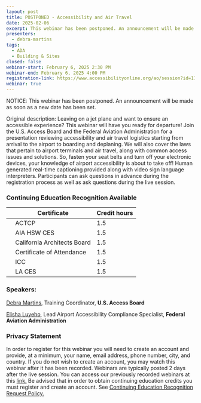 ```yaml
---
layout: post
title: POSTPONED - Accessibility and Air Travel
date: 2025-02-06
excerpt: This webinar has been postponed. An announcement will be made as soon as a new date has been set.
presenters:
  - debra-martins
tags:
  - ADA
  - Building & Sites
closed: false
webinar-start: February 6, 2025 2:30 PM
webinar-end: February 6, 2025 4:00 PM
registration-link: https://www.accessibilityonline.org/ao/session?id=111153
webinar: true
---
```

NOTICE: This webinar has been postponed. An announcement will be made as soon as a new date has been set.

Original description: Leaving on a jet plane and want to ensure an accessible experience? This webinar will have you ready for departure! Join the U.S. Access Board and the Federal Aviation Administration for a presentation reviewing accessibility and air travel logistics starting from arrival to the airport to boarding and deplaning. We will also cover the laws that pertain to airport terminals and air travel, along with common access issues and solutions. So, fasten your seat belts and turn off your electronic devices, your knowledge of airport accessibility is about to take off! Human generated real-time captioning provided along with video sign language interpreters. Participants can ask questions in advance during the registration process as well as ask questions during the live session.

### Continuing Education Recognition Available

|     | **Certificate**             | **Credit hours** |
| --- | --------------------------- | ---------------- |
|     | ACTCP                       | 1.5              |
|     | AIA HSW CES                 | 1.5              |
|     | California Architects Board | 1.5              |
|     | Certificate of Attendance   | 1.5              |
|     | ICC                         | 1.5              |
|     | LA CES                      | 1.5              |

### Speakers:

[Debra Martins](https://www.accessibilityonline.org/speakers/speaker.aspx?id=11035&ret=Accessibility%20and%20Air%20Travel), Training Coordinator, **U.S. Access Board**

[Elisha Luyeho](https://www.accessibilityonline.org/ao/speakers/10690/?ret=speakers), Lead Airport Accessibility Compliance Specialist, **Federal Aviation Administration**

### Privacy Statement

In order to register for this webinar you will need to create an account and provide, at a minimum, your name, email address, phone number, city, and country. If you do not wish to create an account, you may watch this webinar after it has been recorded. Webinars are typically posted 2 days after the live session. You can access our previously recorded webinars at this [link.](https://www.accessibilityonline.org/archives/) Be advised that in order to obtain continuing education credits you must register and create an account. See [Continuing Education Recognition Request Policy.](https://www.accessibilityonline.org/continuing-education/CEUDetails.aspx)
